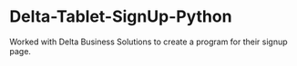 # Delta-Tablet-SignUp-Python
 Worked with Delta Business Solutions to create a program for their signup page.
